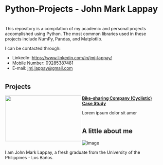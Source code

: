 # Python-Projects - John Mark Lappay

#

This repository is a compilation of my academic and personal projects accomplished using Python. The most common libraries used in these projects include NumPy, Pandas, and Matplotlib.

I can be contacted through:
* LinkedIn: https://www.linkedin.com/in/jmj-lappay/
* Mobile Number: 09285387481
* E-mail: jmj.lappay@gmail.com

#

## Projects

<img align="left" width="250" height="150" src="https://github.com/Eoinmark/Python-Projects/assets/145372680/1d6770b4-dc32-4ba8-a17f-c7317b62950c"> **[Bike-sharing Company (Cyclistic) Case Study](https://github.com/Eoinmark/Python-Projects/blob/main/Cyclistic_CaseStudy.md)**

Lorem ipsum dolor sit amer

#

## A little about me

![image](https://github.com/Eoinmark/Python-Projects/assets/145372680/016cc6b2-36dc-479e-93b0-6d43c1a9b37d)

I am John Mark Lappay, a fresh graduate from the University of the Philippines - Los Baños.

